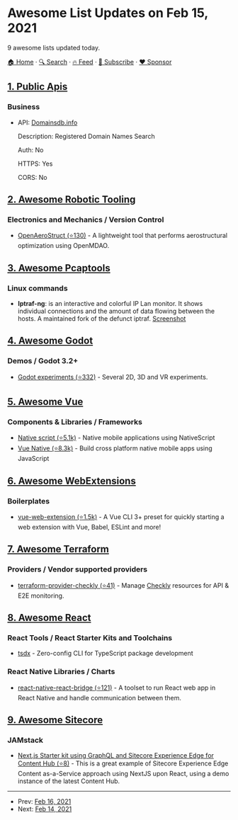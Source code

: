 # Awesome List Updates on Feb 15, 2021

9 awesome lists updated today.

[🏠 Home](/README.md) · [🔍 Search](https://www.trackawesomelist.com/search/) · [🔥 Feed](https://www.trackawesomelist.com/rss.xml) · [📮 Subscribe](https://trackawesomelist.us17.list-manage.com/subscribe?u=d2f0117aa829c83a63ec63c2f&id=36a103854c) · [❤️  Sponsor](https://github.com/sponsors/theowenyoung)



## [1. Public Apis](/content/public-apis/public-apis/README.md)

### Business

- API: [Domainsdb.info](https://domainsdb.info/)

  Description: Registered Domain Names Search

  Auth: No

  HTTPS: Yes

  CORS: No



## [2. Awesome Robotic Tooling](/content/protontypes/awesome-robotic-tooling/README.md)

### Electronics and Mechanics / Version Control

*   [OpenAeroStruct (⭐130)](https://github.com/mdolab/OpenAeroStruct) -  A lightweight tool that performs aerostructural optimization using OpenMDAO.

## [3. Awesome Pcaptools](/content/caesar0301/awesome-pcaptools/README.md)

### Linux commands

*   **Iptraf-ng**: is an interactive and colorful IP Lan monitor.  It shows individual connections and the amount of data flowing between the hosts. A maintained fork of the defunct iptraf. [Screenshot](https://wiki.ipfire.org/addons/iptraf-ng/iptraf-ng_monitor.png)

## [4. Awesome Godot](/content/godotengine/awesome-godot/README.md)

### Demos / Godot 3.2+

*   [Godot experiments (⭐332)](https://github.com/MrEliptik/godot_experiments) - Several 2D, 3D and VR experiments.

## [5. Awesome Vue](/content/vuejs/awesome-vue/README.md)

### Components & Libraries / Frameworks

*   [Native script (⭐5.1k)](https://github.com/nativescript-vue/nativescript-vue) - Native mobile applications using NativeScript
*   [Vue Native (⭐8.3k)](https://github.com/GeekyAnts/vue-native-core) - Build cross platform native mobile apps using JavaScript

## [6. Awesome WebExtensions](/content/fregante/Awesome-WebExtensions/README.md)

### Boilerplates

*   [vue-web-extension (⭐1.5k)](https://github.com/Kocal/vue-web-extension) - A Vue CLI 3+ preset for quickly starting a web extension with Vue, Babel, ESLint and more!

## [7. Awesome Terraform](/content/shuaibiyy/awesome-terraform/README.md)

### Providers / Vendor supported providers

*   [terraform-provider-checkly (⭐41)](https://github.com/checkly/terraform-provider-checkly) - Manage [Checkly](https://www.checklyhq.com) resources for API & E2E monitoring.

## [8. Awesome React](/content/enaqx/awesome-react/README.md)

### React Tools / React Starter Kits and Toolchains

*   [tsdx](https://tsdx.io/) - Zero-config CLI for TypeScript package development

### React Native Libraries / Charts

*   [react-native-react-bridge (⭐121)](https://github.com/inokawa/react-native-react-bridge) - A toolset to run React web app in React Native and handle communication between them.

## [9. Awesome Sitecore](/content/MartinMiles/awesome-sitecore/README.md)

### JAMstack

*   [Next.js Starter kit using GraphQL and Sitecore Experience Edge for Content Hub (⭐8)](https://github.com/konabos/Next.js-Starter-kit-using-GraphQL-and-Sitecore-Content-Hub-Content-as-a-Service) - This is a great example of Sitecore Experience Edge Content as-a-Service approach using NextJS upon React, using a demo instance of the latest Content Hub.

---

- Prev: [Feb 16, 2021](/content/2021/02/16/README.md)
- Next: [Feb 14, 2021](/content/2021/02/14/README.md)